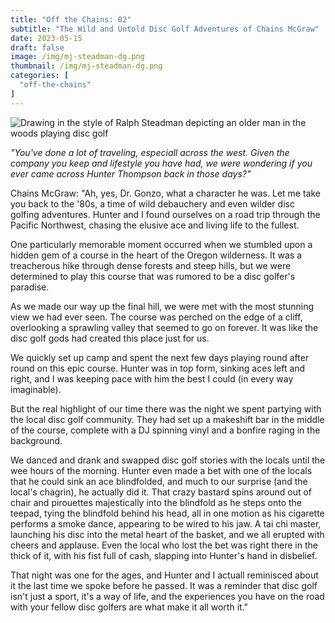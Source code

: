 ```yaml
---
title: "Off the Chains: 02"
subtitle: "The Wild and Untold Disc Golf Adventures of Chains McGraw"
date: 2023-05-15
draft: false
image: /img/mj-steadman-dg.png
thumbnail: /img/mj-steadman-dg.png
categories: [
  "off-the-chains"
]
---
```

![Drawing in the style of Ralph Steadman depicting an older man in the woods playing disc golf](/img/mj-steadman-dg.png)

*"You've done a lot of traveling, especiall across the west. Given the company you keep and lifestyle you have had, we were wondering if you ever came across Hunter Thompson back in those days?"*

Chains McGraw: "Ah, yes, Dr. Gonzo, what a character he was. Let me take you back to the '80s, a time of wild debauchery and even wilder disc golfing adventures. Hunter and I found ourselves on a road trip through the Pacific Northwest, chasing the elusive ace and living life to the fullest.

One particularly memorable moment occurred when we stumbled upon a hidden gem of a course in the heart of the Oregon wilderness. It was a treacherous hike through dense forests and steep hills, but we were determined to play this course that was rumored to be a disc golfer's paradise.

As we made our way up the final hill, we were met with the most stunning view we had ever seen. The course was perched on the edge of a cliff, overlooking a sprawling valley that seemed to go on forever. It was like the disc golf gods had created this place just for us.

We quickly set up camp and spent the next few days playing round after round on this epic course. Hunter was in top form, sinking aces left and right, and I was keeping pace with him the best I could (in every way imaginable).

But the real highlight of our time there was the night we spent partying with the local disc golf community. They had set up a makeshift bar in the middle of the course, complete with a DJ spinning vinyl and a bonfire raging in the background.

We danced and drank and swapped disc golf stories with the locals until the wee hours of the morning. Hunter even made a bet with one of the locals that he could sink an ace blindfolded, and much to our surprise (and the local's chagrin), he actually did it. That crazy bastard spins around out of chair and pirouettes majestically into the blindfold as he steps onto the teepad, tying the blindfold behind his head, all in one motion as his cigarette performs a smoke dance, appearing to be wired to his jaw. A tai chi master, launching his disc into the metal heart of the basket, and we all erupted with cheers and applause. Even the local who lost the bet was right there in the thick of it, with his fist full of cash, slapping into Hunter's hand in disbelief.

That night was one for the ages, and Hunter and I actuall reminisced about it the last time we spoke before he passed. It was a reminder that disc golf isn't just a sport, it's a way of life, and the experiences you have on the road with your fellow disc golfers are what make it all worth it."
